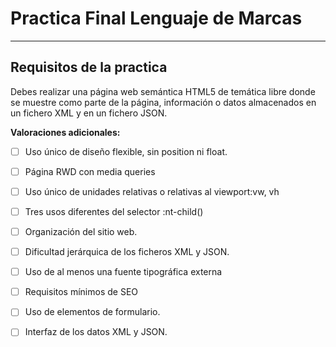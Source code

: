 # Practica Final Lenguaje de Marcas

---
## Requisitos de la practica

Debes realizar una página web semántica HTML5 de temática libre donde se muestre como parte de la página, información o datos almacenados  en un fichero XML y en un fichero JSON.

**Valoraciones adicionales:**

- [ ] Uso único de diseño flexible, sin position ni float.

- [ ] Página RWD con media queries

- [ ] Uso único de unidades relativas o relativas al viewport:vw, vh

- [ ] Tres usos diferentes del selector :nt-child()

- [ ] Organización del sitio web.

- [ ] Dificultad jerárquica de los ficheros XML y JSON.

- [ ] Uso de al menos una fuente tipográfica externa

- [ ] Requisitos mínimos de SEO

- [ ] Uso de elementos de formulario.

- [ ] Interfaz de los datos XML y JSON.